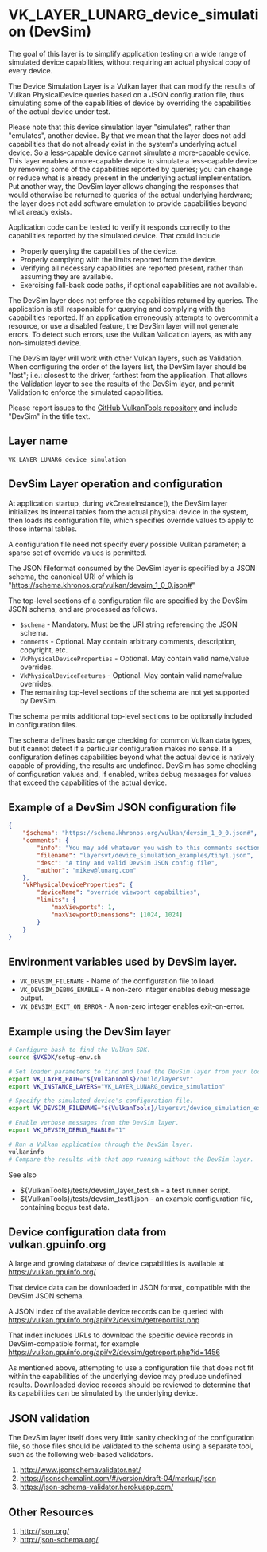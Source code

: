 # VK_LAYER_LUNARG_device_simulation (DevSim)
The goal of this layer is to simplify application testing on a wide range of simulated device capabilities, without requiring an actual physical copy of every device.

The Device Simulation Layer is a Vulkan layer that can modify the results of Vulkan PhysicalDevice queries based on a JSON configuration file, thus simulating some of the capabilities of device by overriding the capabilities of the actual device under test.

Please note that this device simulation layer "simulates", rather than "emulates", another device.  By that we mean that the layer does not add capabilities that do not already exist in the system's underlying actual device.  So a less-capable device cannot simulate a more-capable device.  This layer enables a more-capable device to simulate a less-capable device by removing some of the capabilities reported by queries; you can change or reduce what is already present in the underlying actual implementation.  Put another way, the DevSim layer allows changing the responses that would otherwise be returned to queries of the actual underlying hardware; the layer does not add software emulation to provide capabilities beyond what aready exists.

Application code can be tested to verify it responds correctly to the capabilities reported by the simulated device.  That could include
* Properly querying the capabilities of the device.
* Properly complying with the limits reported from the device.
* Verifying all necessary capabilities are reported present, rather than assuming they are available.
* Exercising fall-back code paths, if optional capabilities are not available.

The DevSim layer does not enforce the capabilities returned by queries.  The application is still responsible for querying and complying with the capabilities reported.  If an application erroneously attempts to overcommit a resource, or use a disabled feature, the DevSim layer will not generate errors.  To detect such errors, use the Vulkan Validation layers, as with any non-simulated device.

The DevSim layer will work with other Vulkan layers, such as Validation.  When configuring the order of the layers list, the DevSim layer should be "last"; i.e.: closest to the driver, farthest from the application.  That allows the Validation layer to see the results of the DevSim layer, and permit Validation to enforce the simulated capabilities.

Please report issues to the [GitHub VulkanTools repository](https://github.com/LunarG/VulkanTools/issues) and include "DevSim" in the title text.

## Layer name
`VK_LAYER_LUNARG_device_simulation`

## DevSim Layer operation and configuration
At application startup, during vkCreateInstance(), the DevSim layer initializes its internal tables from the actual physical device in the system, then loads its configuration file, which specifies override values to apply to those internal tables.

A configuration file need not specify every possible Vulkan parameter; a sparse set of override values is permitted.

The JSON fileformat consumed by the DevSim layer is specified by a JSON schema, the canonical URI of which is "https://schema.khronos.org/vulkan/devsim_1_0_0.json#"

The top-level sections of a configuration file are specified by the DevSim JSON schema, and are processed as follows.
* `$schema` - Mandatory.  Must be the URI string referencing the JSON schema.
* `comments` - Optional.  May contain arbitrary comments, description, copyright, etc.
* `VkPhysicalDeviceProperties` - Optional.  May contain valid name/value overrides.
* `VkPhysicalDeviceFeatures` - Optional.  May contain valid name/value overrides.
* The remaining top-level sections of the schema are not yet supported by DevSim.

The schema permits additional top-level sections to be optionally included in configuration files.

The schema defines basic range checking for common Vulkan data types, but it cannot detect if a particular configuration makes no sense.
If a configuration defines capabilities beyond what the actual device is natively capable of providing, the results are undefined.
DevSim has some checking of configuration values and, if enabled, writes debug messages for values that exceed the capabilities of the actual device.

## Example of a DevSim JSON configuration file
```json
{
    "$schema": "https://schema.khronos.org/vulkan/devsim_1_0_0.json#",
    "comments": {
        "info": "You may add whatever you wish to this comments section",
        "filename": "layersvt/device_simulation_examples/tiny1.json",
        "desc": "A tiny and valid DevSim JSON config file",
        "author": "mikew@lunarg.com"
    },
    "VkPhysicalDeviceProperties": {
        "deviceName": "override viewport capabilties",
        "limits": {
            "maxViewports": 1,
            "maxViewportDimensions": [1024, 1024]
        }
    }
}
```

## Environment variables used by DevSim layer.

* `VK_DEVSIM_FILENAME` - Name of the configuration file to load.
* `VK_DEVSIM_DEBUG_ENABLE` - A non-zero integer enables debug message output.
* `VK_DEVSIM_EXIT_ON_ERROR` - A non-zero integer enables exit-on-error.

## Example using the DevSim layer
```bash
# Configure bash to find the Vulkan SDK.
source $VKSDK/setup-env.sh

# Set loader parameters to find and load the DevSim layer from your local VulkanTools build.
export VK_LAYER_PATH="${VulkanTools}/build/layersvt"
export VK_INSTANCE_LAYERS="VK_LAYER_LUNARG_device_simulation"

# Specify the simulated device's configuration file.
export VK_DEVSIM_FILENAME="${VulkanTools}/layersvt/device_simulation_examples/tiny1.json" 

# Enable verbose messages from the DevSim layer.
export VK_DEVSIM_DEBUG_ENABLE="1"

# Run a Vulkan application through the DevSim layer.
vulkaninfo
# Compare the results with that app running without the DevSim layer.
```
See also
* ${VulkanTools}/tests/devsim_layer_test.sh - a test runner script.
* ${VulkanTools}/tests/devsim_test1.json - an example configuration file, containing bogus test data.

## Device configuration data from vulkan.gpuinfo.org
A large and growing database of device capabilities is available at https://vulkan.gpuinfo.org/

That device data can be downloaded in JSON format, compatible with the DevSim JSON schema.

A JSON index of the available device records can be queried with https://vulkan.gpuinfo.org/api/v2/devsim/getreportlist.php

That index includes URLs to download the specific device records in DevSim-compatible format, for example https://vulkan.gpuinfo.org/api/v2/devsim/getreport.php?id=1456

As mentioned above, attempting to use a configuration file that does not fit within the capabilities of the underlying device may produce undefined results.  Downloaded device records should be reviewed to determine that its capabilities can be simulated by the underlying device.

## JSON validation
The DevSim layer itself does very little sanity checking of the configuration file, so those files should be validated to the schema using a separate tool, such as the following web-based validators.
1. http://www.jsonschemavalidator.net/
1. https://jsonschemalint.com/#/version/draft-04/markup/json
1. https://json-schema-validator.herokuapp.com/

## Other Resources
1. http://json.org/
1. http://json-schema.org/

